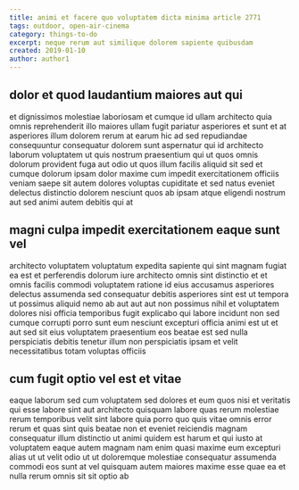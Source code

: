 ```yaml
---
title: animi et facere quo voluptatem dicta minima article 2771
tags: outdoor, open-air-cinema
category: things-to-do
excerpt: neque rerum aut similique dolorem sapiente quibusdam
created: 2019-01-10
author: author1
---
```


## dolor et quod laudantium maiores aut qui

et dignissimos molestiae laboriosam et cumque id ullam architecto quia omnis reprehenderit illo maiores ullam fugit pariatur asperiores et sunt et at asperiores illum dolorem rerum at earum hic ad sed repudiandae consequuntur consequatur dolorem sunt aspernatur qui id architecto laborum voluptatem ut quis nostrum praesentium qui ut quos omnis dolorum provident fuga aut odio ut quos illum facilis aliquid sit sed et cumque dolorum ipsam dolor maxime cum impedit exercitationem officiis veniam saepe sit autem dolores voluptas cupiditate et sed natus eveniet delectus distinctio dolorem nesciunt quos ab ipsam atque eligendi nostrum aut sed animi autem debitis qui at

## magni culpa impedit exercitationem eaque sunt vel

architecto voluptatem voluptatum expedita sapiente qui sint magnam fugiat ea est et perferendis dolorum iure architecto omnis sint distinctio et et omnis facilis commodi voluptatem ratione id eius accusamus asperiores delectus assumenda sed consequatur debitis asperiores sint est ut tempora ut possimus aliquid nemo ab aut aut aut non possimus nihil et voluptatem dolores nisi officia temporibus fugit explicabo qui labore incidunt non sed cumque corrupti porro sunt eum nesciunt excepturi officia animi est ut et aut sed sit eius voluptatem praesentium eos beatae est sed nulla perspiciatis debitis tenetur illum non perspiciatis ipsam et velit necessitatibus totam voluptas officiis

## cum fugit optio vel est et vitae

eaque laborum sed cum voluptatem sed dolores et eum quos nisi et veritatis qui esse labore sint aut architecto quisquam labore quas rerum molestiae rerum temporibus velit sint labore quia porro quo quis vitae omnis error rerum et quas sint quis beatae non et eveniet reiciendis magnam consequatur illum distinctio ut animi quidem est harum et qui iusto at voluptatem eaque autem magnam nam enim quasi maxime eum excepturi alias ut ut velit odio ut ut doloremque molestiae consequatur assumenda commodi eos sunt at vel quisquam autem maiores maxime esse quae ea et nulla rerum omnis sit sit optio ab
